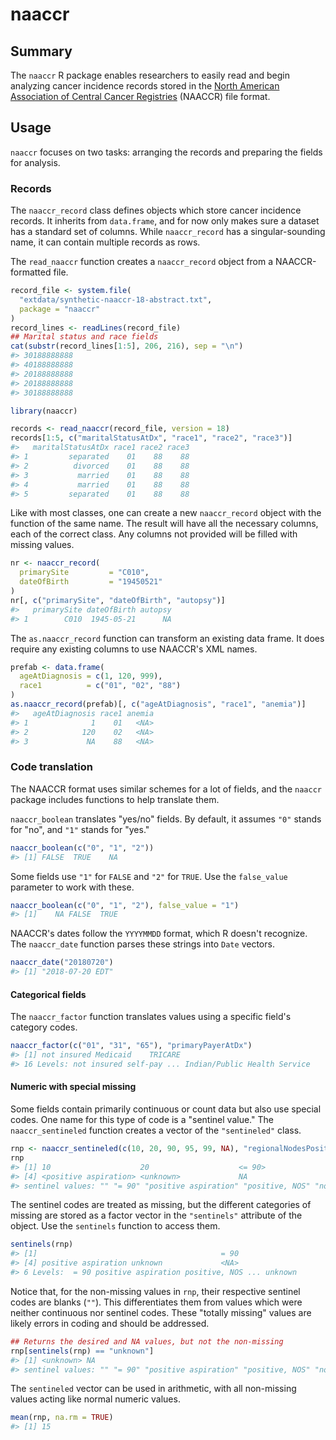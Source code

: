 naaccr
================

Summary
-------

The `naaccr` R package enables researchers to easily read and begin analyzing cancer incidence records stored in the [North American Association of Central Cancer Registries](https://www.naaccr.org/) (NAACCR) file format.

Usage
-----

`naaccr` focuses on two tasks: arranging the records and preparing the fields for analysis.

### Records

The `naaccr_record` class defines objects which store cancer incidence records. It inherits from `data.frame`, and for now only makes sure a dataset has a standard set of columns. While `naaccr_record` has a singular-sounding name, it can contain multiple records as rows.

The `read_naaccr` function creates a `naaccr_record` object from a NAACCR-formatted file.

``` r
record_file <- system.file(
  "extdata/synthetic-naaccr-18-abstract.txt",
  package = "naaccr"
)
record_lines <- readLines(record_file)
## Marital status and race fields
cat(substr(record_lines[1:5], 206, 216), sep = "\n")
#> 30188888888
#> 40188888888
#> 20188888888
#> 20188888888
#> 30188888888
```

``` r
library(naaccr)

records <- read_naaccr(record_file, version = 18)
records[1:5, c("maritalStatusAtDx", "race1", "race2", "race3")]
#>   maritalStatusAtDx race1 race2 race3
#> 1         separated    01    88    88
#> 2          divorced    01    88    88
#> 3           married    01    88    88
#> 4           married    01    88    88
#> 5         separated    01    88    88
```

Like with most classes, one can create a new `naaccr_record` object with the function of the same name. The result will have all the necessary columns, each of the correct class. Any columns not provided will be filled with missing values.

``` r
nr <- naaccr_record(
  primarySite         = "C010",
  dateOfBirth         = "19450521"
)
nr[, c("primarySite", "dateOfBirth", "autopsy")]
#>   primarySite dateOfBirth autopsy
#> 1        C010  1945-05-21      NA
```

The `as.naaccr_record` function can transform an existing data frame. It does require any existing columns to use NAACCR's XML names.

``` r
prefab <- data.frame(
  ageAtDiagnosis = c(1, 120, 999),
  race1          = c("01", "02", "88")
)
as.naaccr_record(prefab)[, c("ageAtDiagnosis", "race1", "anemia")]
#>   ageAtDiagnosis race1 anemia
#> 1              1    01   <NA>
#> 2            120    02   <NA>
#> 3             NA    88   <NA>
```

### Code translation

The NAACCR format uses similar schemes for a lot of fields, and the `naaccr` package includes functions to help translate them.

`naaccr_boolean` translates "yes/no" fields. By default, it assumes `"0"` stands for "no", and `"1"` stands for "yes."

``` r
naaccr_boolean(c("0", "1", "2"))
#> [1] FALSE  TRUE    NA
```

Some fields use `"1"` for `FALSE` and `"2"` for `TRUE`. Use the `false_value` parameter to work with these.

``` r
naaccr_boolean(c("0", "1", "2"), false_value = "1")
#> [1]    NA FALSE  TRUE
```

NAACCR's dates follow the `YYYYMMDD` format, which R doesn't recognize. The `naaccr_date` function parses these strings into `Date` vectors.

``` r
naaccr_date("20180720")
#> [1] "2018-07-20 EDT"
```

#### Categorical fields

The `naaccr_factor` function translates values using a specific field's category codes.

``` r
naaccr_factor(c("01", "31", "65"), "primaryPayerAtDx")
#> [1] not insured Medicaid    TRICARE    
#> 16 Levels: not insured self-pay ... Indian/Public Health Service
```

#### Numeric with special missing

Some fields contain primarily continuous or count data but also use special codes. One name for this type of code is a "sentinel value." The `naaccr_sentineled` function creates a vector of the `"sentineled"` class.

``` r
rnp <- naaccr_sentineled(c(10, 20, 90, 95, 99, NA), "regionalNodesPositive")
rnp
#> [1] 10                    20                    <= 90>               
#> [4] <positive aspiration> <unknown>             NA                   
#> sentinel values: "" "= 90" "positive aspiration" "positive, NOS" "no nodes examined" "unknown"
```

The sentinel codes are treated as missing, but the different categories of missing are stored as a factor vector in the `"sentinels"` attribute of the object. Use the `sentinels` function to access them.

``` r
sentinels(rnp)
#> [1]                                         = 90               
#> [4] positive aspiration unknown             <NA>               
#> 6 Levels:  = 90 positive aspiration positive, NOS ... unknown
```

Notice that, for the non-missing values in `rnp`, their respective sentinel codes are blanks (`""`). This differentiates them from values which were neither continuous nor sentinel codes. These "totally missing" values are likely errors in coding and should be addressed.

``` r
## Returns the desired and NA values, but not the non-missing
rnp[sentinels(rnp) == "unknown"]
#> [1] <unknown> NA       
#> sentinel values: "" "= 90" "positive aspiration" "positive, NOS" "no nodes examined" "unknown"
```

The `sentineled` vector can be used in arithmetic, with all non-missing values acting like normal numeric values.

``` r
mean(rnp, na.rm = TRUE)
#> [1] 15
```
